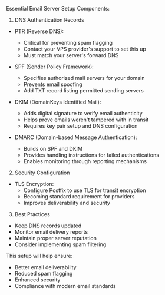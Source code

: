 Essential Email Server Setup Components:

1. DNS Authentication Records
- PTR (Reverse DNS):
    * Critical for preventing spam flagging
    * Contact your VPS provider's support to set this up
    * Must match your server's forward DNS

- SPF (Sender Policy Framework):
    * Specifies authorized mail servers for your domain
    * Prevents email spoofing
    * Add TXT record listing permitted sending servers

- DKIM (DomainKeys Identified Mail):
    * Adds digital signature to verify email authenticity
    * Helps prove emails weren't tampered with in transit
    * Requires key pair setup and DNS configuration

- DMARC (Domain-based Message Authentication):
    * Builds on SPF and DKIM
    * Provides handling instructions for failed authentications
    * Enables monitoring through reporting mechanisms

2. Security Configuration
- TLS Encryption:
    * Configure Postfix to use TLS for transit encryption
    * Becoming standard requirement for providers
    * Improves deliverability and security

3. Best Practices
- Keep DNS records updated
- Monitor email delivery reports
- Maintain proper server reputation
- Consider implementing spam filtering

This setup will help ensure:
- Better email deliverability
- Reduced spam flagging
- Enhanced security
- Compliance with modern email standards
